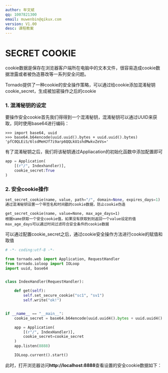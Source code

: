```yaml
---
author: 牟文斌
qq: 1007821300
email: muwenbin@qikux.com
version: V1.00
desc: 课程教案
---
```


# SECRET COOKIE

cookie数据是保存在浏览器客户端所在电脑中的文本文件，很容易造成cookie数据泄露或者被伪造篡改等一系列安全问题。

Tornado提供了一种cookie的安全操作策略，可以通过给cookie添加混淆秘钥cookie\_secret，生成被加密操作之后的cookie

### 1. 混淆秘钥的设定

要操作安全cookie首先我们得得到一个混淆秘钥，混淆秘钥可以通过UUID来获取，同时使用base64进行编码：

```
>>> import base64, uuid
>>> base64.b64encode(uuid.uuid().bytes + uuid.uuid().bytes)
'pfC0QLEiS/6lsdMeHJf7i9arp6QQLkU1shdMwkvZeVs='
```

有了混淆秘钥之后，我们将该秘钥通过Appliacation的初始化函数中添加配置即可

```python
app = Application(
    [(r"/", Indexhandler)],
    cookie_secret:True
)
```

### 2. 安全cookie操作

```python
set_secret_cookie(name, value, path="/", domain=None, expires_days=1)
通过混淆秘钥设置一个带签名和时间戳的cookie数据，防止cookie伪造
```

```
get_secret_cookie(name, value=None, max_age_days=1)
根据name获取一个安全cookie值，如果没有获取到则返回一个value设定的值
max_age_days可以通过时间过滤符合安全条件的cookie数据
```

可以通过配置cookie\_secret之后，通过cookie安全操作方法进行cookie的赋值和取值

```python
# -*- coding:utf-8 -*-

from tornado.web import Application, RequestHandler
from tornado.ioloop import IOLoop
import uuid, base64


class IndexHandler(RequestHandler):

    def get(self):
        self.set_secure_cookie("sc1", "sv1")
        self.write("ok!")


if __name__ == "__main__":
    cookie_secret = base64.b64encode(uuid.uuid4().bytes + uuid.uuid4().bytes)

    app = Application(
        [(r"/", IndexHandler)],
        cookie_secret=cookie_secret
    )
    app.listen(8888)

    IOLoop.current().start()
```

此时，打开浏览器访问**http://localhost:8888**查看设置的安全cookie数据如下：





